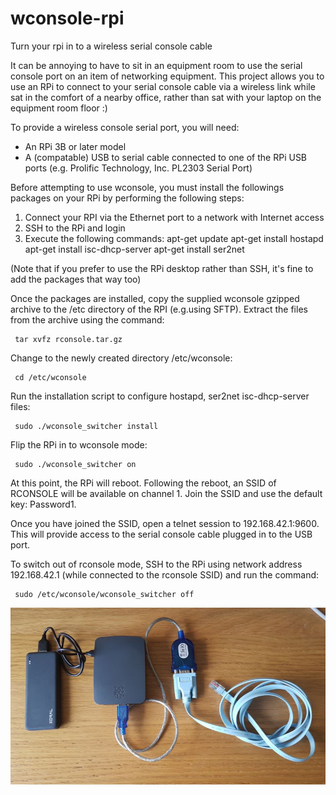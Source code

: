 # wconsole-rpi
Turn your rpi in to a wireless serial console cable

It can be annoying to have to sit in an equipment room to use the serial console port on an item of networking equipment. This project allows you to use an RPi to connect to your serial console cable via a wireless link while sat in the comfort of a nearby office, rather than sat with your laptop on the equipment room floor :) 

To provide a wireless console serial port, you will need:

 - An RPi 3B or later model
 - A (compatable) USB to serial cable connected to one of the RPi USB ports (e.g. Prolific Technology, Inc. PL2303 Serial Port)

Before attempting to use wconsole, you must install the followings packages on your RPi by performing the following steps:

1. Connect your RPI via the Ethernet port to a network with Internet access
2. SSH to the RPi and login
3. Execute the following commands:
    apt-get update
    apt-get install hostapd
    apt-get install isc-dhcp-server
    apt-get install ser2net
    
(Note that if you prefer to use the RPi desktop rather than SSH, it's fine to add the packages that way too)

Once the packages are installed, copy the supplied wconsole gzipped archive to the /etc directory of the RPI (e.g.using SFTP). Extract the files from the archive using the command:

```
 tar xvfz rconsole.tar.gz
```

Change to the newly created directory /etc/wconsole:

```
 cd /etc/wconsole
```

Run the installation script to configure hostapd, ser2net isc-dhcp-server files:

```
 sudo ./wconsole_switcher install
```

Flip the RPi in to wconsole mode:

```
 sudo ./wconsole_switcher on
```

At this point, the RPi will reboot. Following the reboot, an SSID of RCONSOLE will be available on channel 1. Join the SSID and use the default key: Password1.

Once you have joined the SSID, open a telnet session to 192.168.42.1:9600. This will provide access to the serial console cable plugged in to the USB port.

To switch out of rconsole mode, SSH to the RPi using network address 192.168.42.1 (while connected to the rconsole SSID) and run the command: 

```
 sudo /etc/wconsole/wconsole_switcher off
```

![WLANPi Menu](https://github.com/wifinigel/wconsole-rpi/blob/master/images/wconsole_rpi_demo.jpg)
